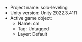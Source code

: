 <!-- UNITY CODE ASSIST INSTRUCTIONS START -->
- Project name: solo-leveling
- Unity version: Unity 2022.3.41f1
- Active game object:
  - Name: cm
  - Tag: Untagged
  - Layer: Default
<!-- UNITY CODE ASSIST INSTRUCTIONS END -->